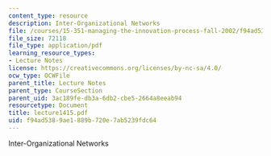 ```yaml
---
content_type: resource
description: Inter-Organizational Networks
file: /courses/15-351-managing-the-innovation-process-fall-2002/f94ad5389ae1889b720e7ab5239fdc64_lecture1415.pdf
file_size: 72118
file_type: application/pdf
learning_resource_types:
- Lecture Notes
license: https://creativecommons.org/licenses/by-nc-sa/4.0/
ocw_type: OCWFile
parent_title: Lecture Notes
parent_type: CourseSection
parent_uid: 3ac189fe-db3a-6db2-cbe5-2664a8eeab94
resourcetype: Document
title: lecture1415.pdf
uid: f94ad538-9ae1-889b-720e-7ab5239fdc64
---
```

Inter-Organizational Networks